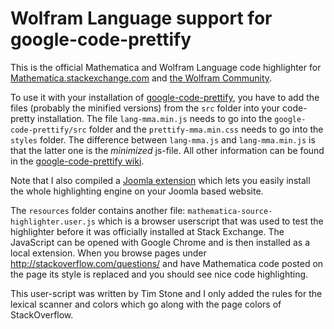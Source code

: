 # Wolfram Language support for google-code-prettify
 
This is the official Mathematica and Wolfram Language code highlighter for [Mathematica.stackexchange.com](http://mathematica.stackexchange.com/)
and [the Wolfram Community](http://community.wolfram.com).

To use it with your installation of [google-code-prettify](http://code.google.com/p/google-code-prettify/), you have to
add the files (probably the minified versions) from the `src` folder into your code-pretty installation. The file `lang-mma.min.js` needs to go into
the `google-code-prettify/src` folder and the `prettify-mma.min.css` needs to go into the `styles` folder.
The difference between `lang-mma.js` and `lang-mma.min.js` is that the latter one is the *minimized* js-file.
All other information can be found in the [google-code-prettify wiki](http://code.google.com/p/google-code-prettify/wiki/GettingStarted).

Note that I also compiled a [Joomla extension](https://github.com/halirutan/JPrettify) which lets you easily install the whole
highlighting engine on your Joomla based website.

The `resources` folder contains another file: `mathematica-source-highlighter.user.js` which is a browser userscript that was used
to test the highlighter before it was officially installed at Stack Exchange.
The JavaScript can be opened with Google Chrome and is then installed as a local extension.
When you browse pages under http://stackoverflow.com/questions/ and have Mathematica code posted
on the page its style is replaced and you should see nice code highlighting.

This user-script was written by Tim Stone and I only added the rules for the lexical scanner and
colors which go along with the page colors of StackOverflow.
